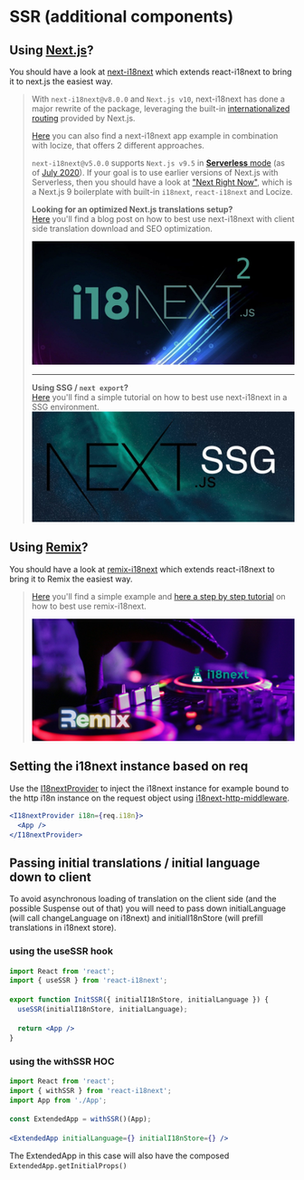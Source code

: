# SSR (additional components)

## Using [Next.js](https://nextjs.org/)?

You should have a look at [next-i18next](https://github.com/i18next/next-i18next) which extends react-i18next to bring it to next.js the easiest way.

> With `next-i18next@v8.0.0` and `Next.js v10`, next-i18next has done a major rewrite of the package, leveraging the built-in [internationalized routing](https://nextjs.org/docs/advanced-features/i18n-routing) provided by Next.js.
>
> [Here](https://github.com/locize/next-i18next-locize) you can also find a next-i18next app example in combination with locize, that offers 2 different approaches.
>
> `next-i18next@v5.0.0` supports `Next.js v9.5` in [**Serverless** mode](https://nextjs.org/blog/next-8#serverless-nextjs) (as of [July 2020](https://github.com/isaachinman/next-i18next/issues/274#issuecomment-664616304)). If your goal is to use earlier versions of Next.js with Serverless, then you should have a look at ["Next Right Now"](https://github.com/UnlyEd/next-right-now), which is a Next.js 9 boilerplate with built-in `i18next`, `react-i18next` and Locize.
>
>
>
> **Looking for an optimized Next.js translations setup?**\
> [Here](https://dev.to/adrai/all-side-optimized-nextjs-translations-4n9i) you'll find a blog post on how to best use next-i18next with client side translation download and SEO optimization.
>
> [![](../.gitbook/assets/next-i18next.jpg)](https://dev.to/adrai/all-side-optimized-nextjs-translations-4n9i)
>
> ****
>
> **Using SSG / `next export`?**\
> [Here](https://dev.to/adrai/static-html-export-with-i18n-compatibility-in-nextjs-8cd) you'll find a simple tutorial on how to best use next-i18next in a SSG environment.\
> [<img src="../.gitbook/assets/next-ssg.jpeg" alt="" data-size="original">](https://dev.to/adrai/static-html-export-with-i18n-compatibility-in-nextjs-8cd)

## Using [Remix](https://remix.run)?

You should have a look at [remix-i18next](https://github.com/sergiodxa/remix-i18next) which extends react-i18next to bring it to Remix the easiest way.

> [Here](https://github.com/locize/locize-remix-i18next-example) you'll find a simple example and [here a step by step tutorial](https://dev.to/adrai/how-to-internationalize-a-remix-application-2bep) on how to best use remix-i18next.
>
> [![](../.gitbook/assets/remix-localization.jpg)](https://dev.to/adrai/how-to-internationalize-a-remix-application-2bep)

## Setting the i18next instance based on req

Use the [I18nextProvider](i18nextprovider.md) to inject the i18next instance for example bound to the http i18n instance on the request object using [i18next-http-middleware](https://github.com/i18next/i18next-http-middleware).

```jsx
<I18nextProvider i18n={req.i18n}>
  <App />
</I18nextProvider>
```

## Passing initial translations / initial language down to client

To avoid asynchronous loading of translation on the client side (and the possible Suspense out of that) you will need to pass down initialLanguage (will call changeLanguage on i18next) and initialI18nStore (will prefill translations in i18next store).

### using the useSSR hook

```jsx
import React from 'react';
import { useSSR } from 'react-i18next';

export function InitSSR({ initialI18nStore, initialLanguage }) {
  useSSR(initialI18nStore, initialLanguage);

  return <App />
}
```

### using the withSSR HOC

```jsx
import React from 'react';
import { withSSR } from 'react-i18next';
import App from './App';

const ExtendedApp = withSSR()(App);

<ExtendedApp initialLanguage={} initialI18nStore={} />
```

The ExtendedApp in this case will also have the composed `ExtendedApp.getInitialProps()`
